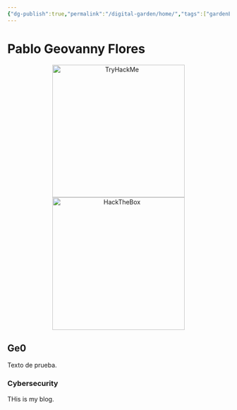 ```yaml
---
{"dg-publish":true,"permalink":"/digital-garden/home/","tags":["gardenEntry"]}
---
```


# Pablo Geovanny Flores

<div align="center">
    <a href="https://tryhackme.com/p/Ge0">
      <img src="https://tryhackme-badges.s3.amazonaws.com/Ge0.png" alt="TryHackMe" width="300">
    </a>
    <a href="https://app.hackthebox.com/users/1827323">
      <img src="https://www.hackthebox.com/badge/image/1827323" alt="HackTheBox" width="300">
    </a>
</div>

## Ge0
Texto de prueba.
### Cybersecurity

THis is my blog.